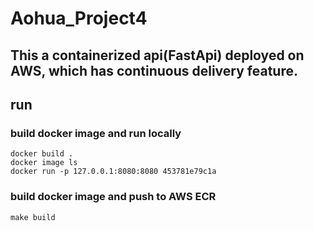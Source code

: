 # Aohua_Project4
## This a containerized api(FastApi) deployed on AWS, which has continuous delivery feature.
## run  
### build docker image and run locally
```docker build .```  
```docker image ls```  
```docker run -p 127.0.0.1:8080:8080 453781e79c1a```  
### build docker image and push to AWS ECR
```make build```

